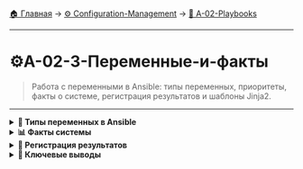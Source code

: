 [🏠 Главная](../../README.md) → [⚙️ Configuration-Management](../../README.md#-configuration-management) → [📝 A-02-Playbooks](../../README.md#-a-02-playbooks)

---

# ⚙️A-02-3-Переменные-и-факты
> Работа с переменными в Ansible: типы переменных, приоритеты, факты о системе, регистрация результатов и шаблоны Jinja2.

---

<details>
<summary><b>🎯 Типы переменных в Ansible</b></summary>

---

### Иерархия переменных

+++text
# Приоритет переменных (от высшего к низшему):
1. Extra variables (-e в командной строке)
2. Task variables (в задачах, включая include_vars)
3. Block variables (в блоках)
4. Role and include variables
5. Play variables (vars: в playbook)
6. Host variables (host_vars/)
7. Group variables (group_vars/)
8. Inventory variables
9. Facts (автоматически собираемые)
10. Role defaults
---text

### Определение переменных

+++yaml
# В playbook
---
- name: Configure web server
  hosts: web_servers
  vars:
    web_package: nginx
    web_port: 80
    web_user: www-data
  
  tasks:
    - name: Install web server
      package:
        name: "{{ web_package }}"
        state: present
---yaml

### Переменные в файлах

+++yaml
# group_vars/all.yml
---
# Глобальные переменные
ansible_user: ubuntu
timezone: Europe/Moscow
package_manager: apt

# group_vars/web_servers.yml
---
# Переменные для группы web_servers
web_package: nginx
web_port: 80
web_document_root: /var/www/html
---yaml

---

</details>

<details>
<summary><b>📊 Факты системы</b></summary>

---

### Автоматические факты

+++bash
# Просмотр всех фактов
ansible all -m setup

# Фильтрация фактов
ansible all -m setup -a "filter=ansible_distribution*"

# Конкретные факты
ansible all -m setup -a "filter=ansible_memory*"
---bash

### Использование фактов в playbook

+++yaml
---
- name: Display system information
  hosts: all
  tasks:
    - name: Show OS information
      debug:
        msg: "OS: {{ ansible_distribution }} {{ ansible_distribution_version }}"
    
    - name: Show memory information
      debug:
        msg: "Total memory: {{ ansible_memtotal_mb }}MB"
    
    - name: Show network interfaces
      debug:
        msg: "Interfaces: {{ ansible_interfaces }}"
---yaml

### Отключение сбора фактов

+++yaml
---
- name: Quick task without facts
  hosts: all
  gather_facts: no
  tasks:
    - name: Simple task
      command: echo "Hello"
---yaml

---

</details>

<details>
<summary><b>🔧 Регистрация результатов</b></summary>

---

### Модуль register

+++yaml
---
- name: Check disk space
  hosts: all
  tasks:
    - name: Get disk usage
      command: df -h
      register: disk_usage
    
    - name: Display disk usage
      debug:
        var: disk_usage.stdout_lines
    
    - name: Check if disk is full
      fail:
        msg: "Disk is full!"
      when: "'100%' in disk_usage.stdout"
---yaml

### Использование зарегистрированных переменных

+++yaml
---
- name: Service management
  hosts: all
  tasks:
    - name: Check service status
      service:
        name: nginx
      register: nginx_status
    
    - name: Restart if not running
      service:
        name: nginx
        state: restarted
      when: not nginx_status.status.ActiveState == "active"
---yaml

---

</details>

<details>
<summary><b>🎯 Ключевые выводы</b></summary>

---

### Best Practices переменных

+++text
✅ Используйте описательные имена переменных
✅ Организуйте переменные по уровням
✅ Документируйте важные переменные
✅ Используйте факты для динамической конфигурации
✅ Применяйте register для сложной логики
---text

### Что изучаем дальше

+++text
📚 Следующая тема: Условия и циклы
🎯 Практика: Условная логика в playbook
🔧 Инструменты: Циклы и итерации
---text

---

</details>
